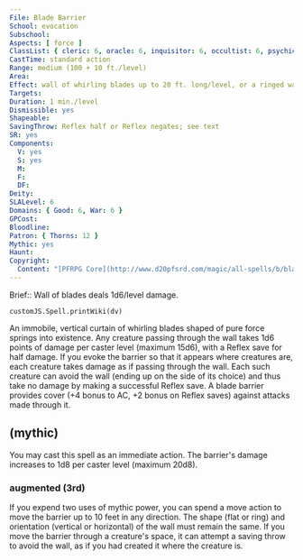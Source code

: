 ```yaml
---
File: Blade Barrier
School: evocation
Subschool: 
Aspects: [ force ]
ClassList: { cleric: 6, oracle: 6, inquisitor: 6, occultist: 6, psychic: 6 }
CastTime: standard action
Range: medium (100 + 10 ft./level)
Area: 
Effect: wall of whirling blades up to 20 ft. long/level, or a ringed wall of whirling blades with a radius of up to 5 ft. per two levels; either form is 20 ft. high
Targets: 
Duration: 1 min./level
Dismissible: yes
Shapeable: 
SavingThrow: Reflex half or Reflex negates; see text
SR: yes
Components:
  V: yes
  S: yes
  M: 
  F: 
  DF: 
Deity: 
SLALevel: 6
Domains: { Good: 6, War: 6 }
GPCost: 
Bloodline: 
Patron: { Thorns: 12 }
Mythic: yes
Haunt: 
Copyright:
  Content: "[PFRPG Core](http://www.d20pfsrd.com/magic/all-spells/b/blade-barrier)"
---
```

Brief:: Wall of blades deals 1d6/level damage.

```dataviewjs
customJS.Spell.printWiki(dv)
```

An immobile, vertical curtain of whirling blades shaped of pure force springs into existence. Any creature passing through the wall takes 1d6 points of damage per caster level (maximum 15d6), with a Reflex save for half damage.  If you evoke the barrier so that it appears where creatures are, each creature takes damage as if passing through the wall.  Each such creature can avoid the wall (ending up on the side of its choice) and thus take no damage by making a successful Reflex save.  A blade barrier provides cover (+4 bonus to AC, +2 bonus on Reflex saves) against attacks made through it.


## (mythic)

You may cast this spell as an immediate action. The barrier's damage increases to 1d8 per caster level (maximum 20d8).


### augmented (3rd)

If you expend two uses of mythic power, you can spend a move action to move the barrier up to 10 feet in any direction. The shape (flat or ring) and orientation (vertical or horizontal) of the wall must remain the same. If you move the barrier through a creature's space, it can attempt a saving throw to avoid the wall, as if you had created it where the creature is.
